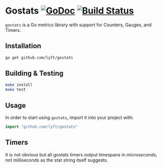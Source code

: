 # Gostats [![GoDoc](https://godoc.org/github.com/lyft/gostats?status.svg)](https://godoc.org/github.com/lyft/gostats) [![Build Status](https://travis-ci.org/lyft/gostats.svg)](https://travis-ci.org/lyft/gostats)

`gostats` is a Go metrics library with support for Counters, Gauges, and Timers.

## Installation

```sh
go get github.com/lyft/gostats
```

## Building & Testing

```sh
make install 
make test
```

## Usage

In order to start using `gostats`, import it into your project with:

```go
import "github.com/lyft/gostats"
```

## Timers
It is not obvious but all gostats timers output timespans in *microseconds*, not milliseconds as the stat string itself suggests.
